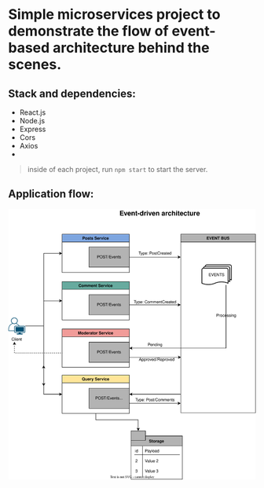  # Simple microservices project to demonstrate the flow of event-based architecture behind the scenes.

 ## Stack and dependencies: 
  - React.js
  - Node.js
  - Express
  - Cors
  - Axios
- 
 
 > inside of each project, run ```npm start``` to start the server.

## Application flow:
  
  <img src="./assets/Event-driven%20architecture.svg"/>